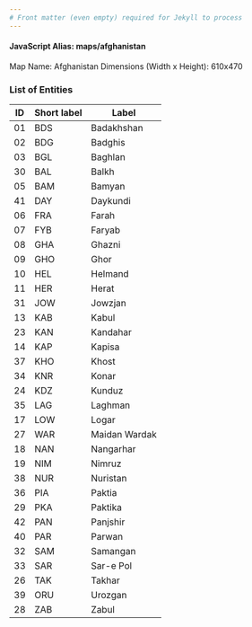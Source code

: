 ```yaml
---
# Front matter (even empty) required for Jekyll to process
---
```


#### JavaScript Alias: maps/afghanistan

Map Name: Afghanistan
Dimensions (Width x Height): 610x470

### List of Entities

| ID  | Short label | Label         |
| --- | ----------- | ------------- |
| 01  | BDS         | Badakhshan    |
| 02  | BDG         | Badghis       |
| 03  | BGL         | Baghlan       |
| 30  | BAL         | Balkh         |
| 05  | BAM         | Bamyan        |
| 41  | DAY         | Daykundi      |
| 06  | FRA         | Farah         |
| 07  | FYB         | Faryab        |
| 08  | GHA         | Ghazni        |
| 09  | GHO         | Ghor          |
| 10  | HEL         | Helmand       |
| 11  | HER         | Herat         |
| 31  | JOW         | Jowzjan       |
| 13  | KAB         | Kabul         |
| 23  | KAN         | Kandahar      |
| 14  | KAP         | Kapisa        |
| 37  | KHO         | Khost         |
| 34  | KNR         | Konar         |
| 24  | KDZ         | Kunduz        |
| 35  | LAG         | Laghman       |
| 17  | LOW         | Logar         |
| 27  | WAR         | Maidan Wardak |
| 18  | NAN         | Nangarhar     |
| 19  | NIM         | Nimruz        |
| 38  | NUR         | Nuristan      |
| 36  | PIA         | Paktia        |
| 29  | PKA         | Paktika       |
| 42  | PAN         | Panjshir      |
| 40  | PAR         | Parwan        |
| 32  | SAM         | Samangan      |
| 33  | SAR         | Sar-e Pol     |
| 26  | TAK         | Takhar        |
| 39  | ORU         | Urozgan       |
| 28  | ZAB         | Zabul         |
